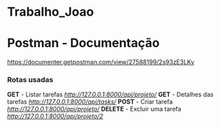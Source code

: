 # Trabalho_Joao

# Postman - Documentação
https://documenter.getpostman.com/view/27588199/2s93zE3LKv

### Rotas usadas
 **GET** - Listar tarefas *http://127.0.0.1:8000/api/projeto/*
 **GET** - Detalhes das tarefas *http://127.0.0.1:8000/api/tasks/*
 **POST** - Criar tarefa *http://127.0.0.1:8000/api/projeto/*
 **DELETE** - Excluir uma tarefa *http://127.0.0.1:8000/api/projeto/2*
